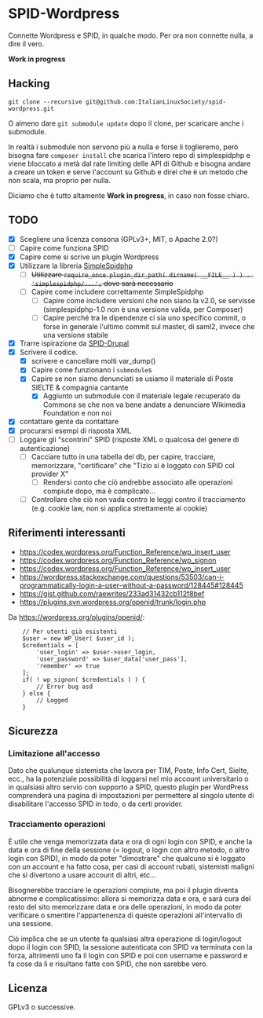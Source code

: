 # SPID-Wordpress
Connette Wordpress e SPID, in qualche modo. Per ora non connette nulla, a dire il vero.

**Work in progress**

## Hacking

    git clone --recursive git@github.com:ItalianLinuxSociety/spid-wordpress.git

O almeno dare `git submodule update` dopo il clone, per scaricare anche i submodule.

In realtà i submodule non servono più a nulla e forse li toglieremo, però bisogna fare `composer install`
che scarica l'intero repo di simplespidphp e viene bloccato a metà dal rate limiting delle API di Github
e bisogna andare a creare un token e serve l'account su Github e direi che è un metodo che non scala,
ma proprio per nulla.

Diciamo che è tutto altamente **Work in progress**, in caso non fosse chiaro.

## TODO
- [X] Scegliere una licenza consona (GPLv3+, MIT, o Apache 2.0?)
- [ ] Capire come funziona SPID
- [X] Capire come si scrive un plugin Wordpress
- [X] Utilizzare la libreria [SimpleSpidphp](https://github.com/dev4pa/simplespidphp)
    - [ ] ~~Utilizzare `require_once plugin_dir_path( dirname( __FILE__ ) ) . 'simplespidphp/...';` dove sarà necessario~~
    - [ ] Capire come includere correttamente SimpleSpidphp
        - [ ] Capire come includere versioni che non siano la v2.0, se servisse (simplespidphp-1.0 non è una versione valida, per Composer)
        - [ ] Capire perché tra le dipendenze ci sia uno specifico commit, o forse in generale l'ultimo commit sul master, di saml2, invece che una versione stabile
- [X] Trarre ispirazione da [SPID-Drupal](https://github.com/dev4pa/spid-drupal)
- [X] Scrivere il codice.
    - [X] scrivere e cancellare molti var_dump()
    - [X] Capire come funzionano i `submodule`s
    - [X] Capire se non siamo denunciati se usiamo il materiale di Poste SIELTE & compagnia cantante
        - [X] Aggiunto un submodule con il materiale legale recuperato da Commons se che non va bene andate a denunciare Wikimedia Foundation e non noi
- [X] contattare gente da contattare
- [X] procurarsi esempi di risposta XML
- [ ] Loggare gli "scontrini" SPID (risposte XML o qualcosa del genere di autenticazione)
   - [ ] Cacciare tutto in una tabella del db, per capire, tracciare, memorizzare, "certificare" che "Tizio si è loggato con SPID col provider X"
       - [ ] Rendersi conto che ciò andrebbe associato alle operazioni compiute dopo, ma è complicato...
   - [ ] Controllare che ciò non vada contro le leggi contro il tracciamento (e.g. cookie law, non si applica strettamente ai cookie)

## Riferimenti interessanti
* https://codex.wordpress.org/Function_Reference/wp_insert_user
* https://codex.wordpress.org/Function_Reference/wp_signon
* https://codex.wordpress.org/Function_Reference/wp_insert_user
* https://wordpress.stackexchange.com/questions/53503/can-i-programmatically-login-a-user-without-a-password/128445#128445
* https://gist.github.com/raewrites/233ad31432cb112f8bef
* https://plugins.svn.wordpress.org/openid/trunk/login.php

Da https://wordpress.org/plugins/openid/:
```
    // Per utenti già esistenti
    $user = new WP_User( $user_id );
    $credentials = [
        'user_login' => $user->user_login,
        'user_password' => $user_data['user_pass'],
        'remember' => true
    ];
    if( ! wp_signon( $credentials ) ) {
        // Error bug asd
    } else {
        // Logged
    }
````

## Sicurezza

### Limitazione all'accesso
Dato che qualunque sistemista che lavora per TIM, Poste, Info Cert, Sielte, ecc.,
ha la potenziale possibilità di loggarsi nel mio account universitario o in
qualsiasi altro servio con supporto a SPID, questo plugin per WordPress comprenderà
una pagina di impostazioni per permettere al singolo utente di disabilitare l'accesso
SPID in todo, o da certi provider.

### Tracciamento operazioni
È utile che venga memorizzata data e ora di ogni login con SPID, e anche la data e ora
di fine della sessione (= logout, o login con altro metodo, o altro login con SPID),
in modo da poter "dimostrare" che qualcuno si è loggato con un account e ha fatto cosa,
per casi di account rubati, sistemisti maligni che si divertono a usare account di altri,
etc...

Bisognerebbe tracciare le operazioni compiute, ma poi il plugin diventa abnorme e
complicatissimo: allora si memorizza data e ora, e sarà cura del resto del sito memorizzare
data e ora delle operazioni, in modo da poter verificare o smentire l'appartenenza di
queste operazioni all'intervallo di una sessione.

Ciò implica che se un utente fa qualsiasi altra operazione di login/logout dopo il
login con SPID, la sessione autenticata con SPID va terminata con la forza, altrimenti
uno fa il login con SPID e poi con username e password e fa cose da lì e risultano fatte
con SPID, che non sarebbe vero.

## Licenza
GPLv3 o successive.

